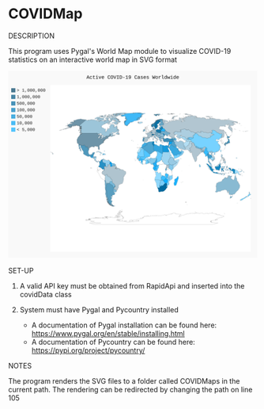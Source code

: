 # COVIDMap


DESCRIPTION

This program uses Pygal's World Map module to visualize COVID-19 statistics on an interactive world map in SVG format

![alt_text](https://github.com/liyanarahimi/COVIDMap/blob/3fb1846d9b2a3d89e03cbc9dc8a27077367ae586/active.svg?sanitize=True)

SET-UP
1. A valid API key must be obtained from RapidApi and inserted into the covidData class
2. System must have Pygal and Pycountry installed

    - A documentation of Pygal installation can be found here: https://www.pygal.org/en/stable/installing.html
    - A documentation of Pycountry can be found here: https://pypi.org/project/pycountry/

NOTES

The program renders the SVG files to a folder called COVIDMaps in the current path. The rendering can be redirected by changing the path on line 105
